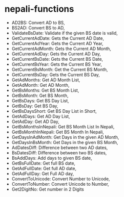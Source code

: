 # nepali-functions

- AD2BS: Convert AD to BS,
- BS2AD: Convert BS to AD,
- ValidateBsDate: Validate if the given BS date is valid,
- GetCurrentAdDate: Gets the Current AD Date,
- GetCurrentAdYear: Gets the Current AD Year,
- GetCurrentAdMonth: Gets the Current AD Month,
- GetCurrentAdDay: Gets the Current AD Day,
- GetCurrentBsDate: Gets the Current BS Date,
- GetCurrentBsYear: Gets the Current BS Year,
- GetCurrentBsMonth: Get the Current BS Month,
- GetCurrentBsDay: Gets the Current BS Day,
- GetAdMonths: Get AD Month List,
- GetAdMonth: Get AD Month,
- GetBsMonths: Get BS Month List,
- GetBsMonth: Get BS Month,
- GetBsDays: Get BS Day List,
- GetBsDay: Get BS Day,
- GetBsDaysShort: Get BS Day List in Short,
- GetAdDays: Get AD Day List,
- GetAdDay: Get AD Day,
- GetBsMonthsInNepali: Get BS Month List In Nepali,
- GetBsMonthInNepali: Get BS Month In Nepali,
- GetDaysInAdMonth: Get Days in the given AD Month,
- GetDaysInBsMonth: Get Days in the given BS Month,
- AdDatesDiff: Difference between two AD dates,
- BsDatesDiff: Difference between two BS dates,
- BsAddDays: Add days to given BS date,
- GetBsFullDate: Get full BS date,
- GetAdFullDate: Get full AD date,
- GetAdFullDay: Get Full AD day,
- ConvertToUnicode: Convert Number to Unicode,
- ConvertToNumber: Convert Unicode to Number,
- Get2DigitNo: Get number in 2 Digits